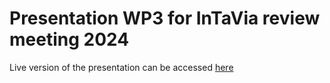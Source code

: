 # Presentation WP3 for InTaVia review meeting 2024

Live version of the presentation can be accessed [here](https://intavia.github.io/intavia-review-meeting-wp3-2024/)

